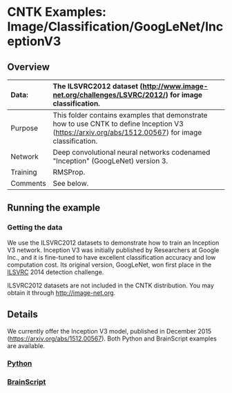 # CNTK Examples: Image/Classification/GoogLeNet/InceptionV3

## Overview

|Data:     |The ILSVRC2012 dataset (http://www.image-net.org/challenges/LSVRC/2012/) for image classification.
|:---------|:---
|Purpose   |This folder contains examples that demonstrate how to use CNTK to define Inception V3 (https://arxiv.org/abs/1512.00567) for image classification.
|Network   |Deep convolutional neural networks codenamed "Inception" (GoogLeNet) version 3.
|Training  |RMSProp.
|Comments  |See below.

## Running the example

### Getting the data
We use the ILSVRC2012 datasets to demonstrate how to train an Inception V3 network. Inception V3 was initially published by Researchers at Google Inc., and it is fine-tuned to have excellent classification accuracy and low computation cost. Its original version, GoogLeNet, won first place in the [ILSVRC](http://www.image-net.org/challenges/LSVRC/) 2014 detection challenge.


ILSVRC2012 datasets are not included in the CNTK distribution. You may obtain it through http://image-net.org.

## Details

We currently offer the Inception V3 model, published in December 2015 (https://arxiv.org/abs/1512.00567). Both Python and BrainScript examples are available.

### [Python](./Python)

### [BrainScript](./BrainScript)
